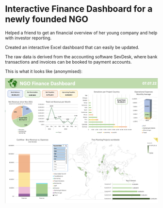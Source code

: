 # Interactive Finance Dashboard for a newly founded NGO

Helped a friend to get an financial overview of her young company and help with investor reporting.

Created an interactive Excel dashboard that can easily be updated.

The raw data is derived from the accounting software SevDesk, where bank transactions and invoices can be booked to payment accounts.

This is what it looks like (anonymised):

![](dashboard_screenshot.png)
